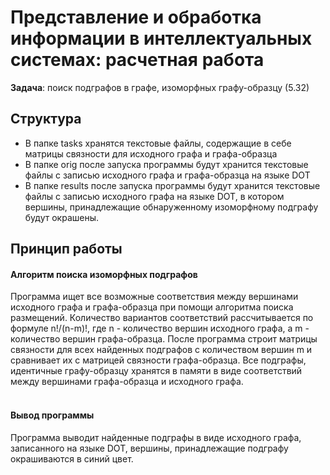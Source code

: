 # Представление и обработка информации в интеллектуальных системах: расчетная работа

**Задача**: поиск подграфов в графе, изоморфных графу-образцу (5.32)

## Структура
- В папке tasks хранятся текстовые файлы, содержащие в себе матрицы связности для исходного графа и графа-образца
- В папке orig после запуска программы будут хранится текстовые файлы с записью исходного графа и графа-образца на языке DOT
- В папке results после запуска программы будут хранится текстовые файлы с записью исходного графа на языке DOT, в котором вершины, принадлежащие обнаруженному изоморфному подграфу будут окрашены.

## Принцип работы
#### Алгоритм поиска изоморфных подграфов
Программа ищет все возможные соответствия между вершинами исходного графа и графа-образца при помощи алгоритма поиска размещений. Количество вариантов соответствий рассчитывается по формуле n!/(n-m)!, где n - количество вершин исходного графа, а m - количество вершин графа-образца. После программа строит матрицы связности для всех найденных подграфов с количеством вершин m и сравнивает их с матрицей связности графа-образца. Все подграфы, идентичные графу-образцу хранятся в памяти в виде соответствий между вершинами графа-образца и исходного графа.<br><br>
#### Вывод программы
Программа выводит найденные подграфы в виде исходного графа, записанного на языке DOT, вершины, принадлежащие подграфу окрашиваются в синий цвет.
